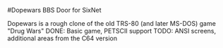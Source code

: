 #Dopewars BBS Door for SixNet

Dopewars is a rough clone of the old TRS-80 (and later MS-DOS) game "Drug Wars"
DONE: Basic game, PETSCII support
TODO: ANSI screens, additional areas from the C64 version

